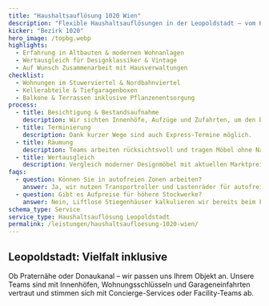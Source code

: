 ```yaml
---
title: "Haushaltsauflösung 1020 Wien"
description: "Flexible Haushaltsauflösungen in der Leopoldstadt – vom Karmeliterviertel bis zu den Donau-City-Neubauten."
kicker: "Bezirk 1020"
hero_image: /topbg.webp
highlights:
  - Erfahrung in Altbauten & modernen Wohnanlagen
  - Wertausgleich für Designklassiker & Vintage
  - Auf Wunsch Zusammenarbeit mit Hausverwaltungen
checklist:
  - Wohnungen im Stuwerviertel & Nordbahnviertel
  - Kellerabteile & Tiefgaragenboxen
  - Balkone & Terrassen inklusive Pflanzenentsorgung
process:
  - title: Besichtigung & Bestandsaufnahme
    description: Wir sichten Innenhöfe, Aufzüge und Zufahrten, um den besten Ablauf zu planen.
  - title: Terminierung
    description: Dank kurzer Wege sind auch Express-Termine möglich.
  - title: Räumung
    description: Teams arbeiten rücksichts­voll und tragen Möbel ohne Nachbarschaftslärm.
  - title: Wertausgleich
    description: Vergleich moderner Designmöbel mit aktuellen Marktpreisen für faire Anrechnung.
faqs:
  - question: Können Sie in autofreien Zonen arbeiten?
    answer: Ja, wir nutzen Transportroller und Lastenräder für autofreie Bereiche wie das Nordbahnviertel.
  - question: Gibt es Aufpreise für höhere Stockwerke?
    answer: Nein, Liftlose Stiegenhäuser kalkulieren wir bereits beim Fixpreis ein.
schema_type: Service
service_type: Haushaltsauflösung Leopoldstadt
permalink: /leistungen/haushaltsaufloesung-1020-wien/
---
```

## Leopoldstadt: Vielfalt inklusive

Ob Praternähe oder Donaukanal – wir passen uns Ihrem Objekt an. Unsere Teams sind mit Innenhöfen, Wohnungsschlüsseln und Garageneinfahrten vertraut und stimmen sich mit Concierge-Services oder Facility-Teams ab.
